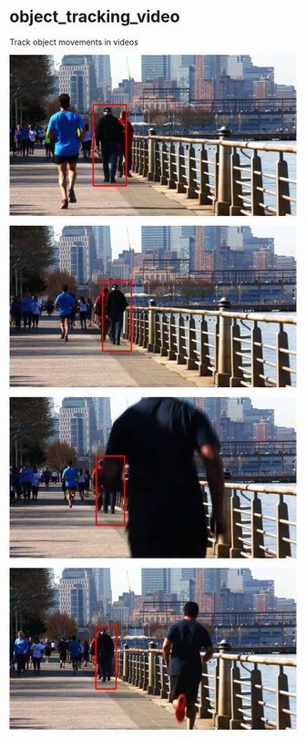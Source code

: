 # object_tracking_video
Track object movements in videos

![Track man movements](https://github.com/olubiyiontheweb/object_tracking_video/blob/main/obj_track82.jpg)

![Track man movements](https://github.com/olubiyiontheweb/object_tracking_video/blob/main/obj_track277.jpg)

![Track man movements](https://github.com/olubiyiontheweb/object_tracking_video/blob/main/obj_track339.jpg)

![Track man movements](https://github.com/olubiyiontheweb/object_tracking_video/blob/main/obj_track741.0.jpg)
